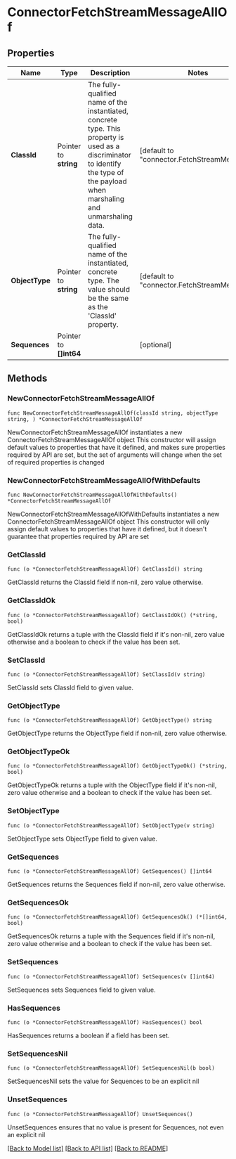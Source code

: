 # ConnectorFetchStreamMessageAllOf

## Properties

Name | Type | Description | Notes
------------ | ------------- | ------------- | -------------
**ClassId** | Pointer to **string** | The fully-qualified name of the instantiated, concrete type. This property is used as a discriminator to identify the type of the payload when marshaling and unmarshaling data. | [default to "connector.FetchStreamMessage"]
**ObjectType** | Pointer to **string** | The fully-qualified name of the instantiated, concrete type. The value should be the same as the &#39;ClassId&#39; property. | [default to "connector.FetchStreamMessage"]
**Sequences** | Pointer to **[]int64** |  | [optional] 

## Methods

### NewConnectorFetchStreamMessageAllOf

`func NewConnectorFetchStreamMessageAllOf(classId string, objectType string, ) *ConnectorFetchStreamMessageAllOf`

NewConnectorFetchStreamMessageAllOf instantiates a new ConnectorFetchStreamMessageAllOf object
This constructor will assign default values to properties that have it defined,
and makes sure properties required by API are set, but the set of arguments
will change when the set of required properties is changed

### NewConnectorFetchStreamMessageAllOfWithDefaults

`func NewConnectorFetchStreamMessageAllOfWithDefaults() *ConnectorFetchStreamMessageAllOf`

NewConnectorFetchStreamMessageAllOfWithDefaults instantiates a new ConnectorFetchStreamMessageAllOf object
This constructor will only assign default values to properties that have it defined,
but it doesn't guarantee that properties required by API are set

### GetClassId

`func (o *ConnectorFetchStreamMessageAllOf) GetClassId() string`

GetClassId returns the ClassId field if non-nil, zero value otherwise.

### GetClassIdOk

`func (o *ConnectorFetchStreamMessageAllOf) GetClassIdOk() (*string, bool)`

GetClassIdOk returns a tuple with the ClassId field if it's non-nil, zero value otherwise
and a boolean to check if the value has been set.

### SetClassId

`func (o *ConnectorFetchStreamMessageAllOf) SetClassId(v string)`

SetClassId sets ClassId field to given value.


### GetObjectType

`func (o *ConnectorFetchStreamMessageAllOf) GetObjectType() string`

GetObjectType returns the ObjectType field if non-nil, zero value otherwise.

### GetObjectTypeOk

`func (o *ConnectorFetchStreamMessageAllOf) GetObjectTypeOk() (*string, bool)`

GetObjectTypeOk returns a tuple with the ObjectType field if it's non-nil, zero value otherwise
and a boolean to check if the value has been set.

### SetObjectType

`func (o *ConnectorFetchStreamMessageAllOf) SetObjectType(v string)`

SetObjectType sets ObjectType field to given value.


### GetSequences

`func (o *ConnectorFetchStreamMessageAllOf) GetSequences() []int64`

GetSequences returns the Sequences field if non-nil, zero value otherwise.

### GetSequencesOk

`func (o *ConnectorFetchStreamMessageAllOf) GetSequencesOk() (*[]int64, bool)`

GetSequencesOk returns a tuple with the Sequences field if it's non-nil, zero value otherwise
and a boolean to check if the value has been set.

### SetSequences

`func (o *ConnectorFetchStreamMessageAllOf) SetSequences(v []int64)`

SetSequences sets Sequences field to given value.

### HasSequences

`func (o *ConnectorFetchStreamMessageAllOf) HasSequences() bool`

HasSequences returns a boolean if a field has been set.

### SetSequencesNil

`func (o *ConnectorFetchStreamMessageAllOf) SetSequencesNil(b bool)`

 SetSequencesNil sets the value for Sequences to be an explicit nil

### UnsetSequences
`func (o *ConnectorFetchStreamMessageAllOf) UnsetSequences()`

UnsetSequences ensures that no value is present for Sequences, not even an explicit nil

[[Back to Model list]](../README.md#documentation-for-models) [[Back to API list]](../README.md#documentation-for-api-endpoints) [[Back to README]](../README.md)


